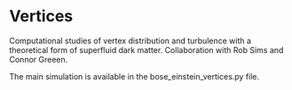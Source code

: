 # Vertices

Computational studies of vertex distribution and turbulence with a theoretical form of superfluid dark matter. Collaboration with Rob Sims and Connor Greeen.

The main simulation is available in the bose_einstein_vertices.py file.
